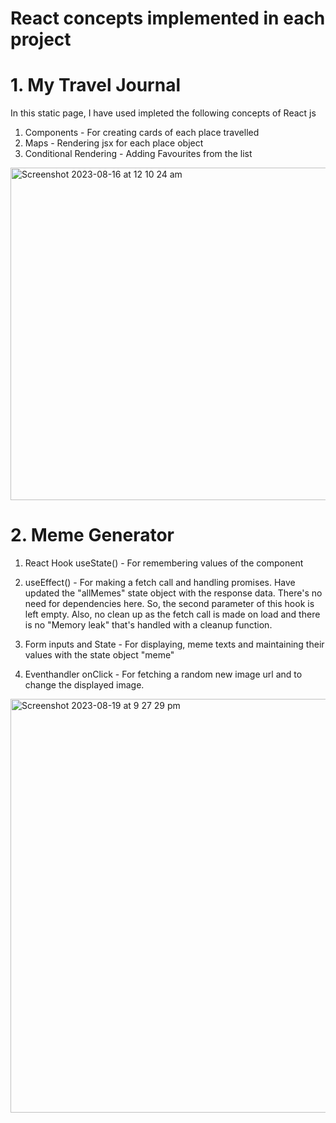 # React concepts implemented in each project 
# **1. My Travel Journal**

In this static page, I have used impleted the following concepts of React js

1. Components - For creating cards of each place travelled
2. Maps - Rendering jsx for each place object 
3. Conditional Rendering - Adding Favourites from the list

<img width="532" alt="Screenshot 2023-08-16 at 12 10 24 am" src="https://github.com/abilt5991/ReactJSCode/assets/125937034/b3714d95-6e85-4b5b-8af5-9a7c1efc35ff">


# **2. Meme Generator**

1. React Hook useState() - For remembering values of the component

2. useEffect() - For making a fetch call and handling promises. Have updated the "allMemes" state object with the response data. There's no need for dependencies here. So, the second parameter of this hook is left empty. Also, no clean up as the fetch call is made on load and there is no "Memory leak" that's handled with a cleanup function.

3. Form inputs and State - For displaying, meme texts and maintaining their values with the state object "meme"

4. Eventhandler onClick - For fetching a random new image url and to change the displayed image.

<img width="662" alt="Screenshot 2023-08-19 at 9 27 29 pm" src="https://github.com/abilt5991/ReactJSCode/assets/125937034/1de16e3a-fe4f-44f6-ab1c-dd80dd141133">
